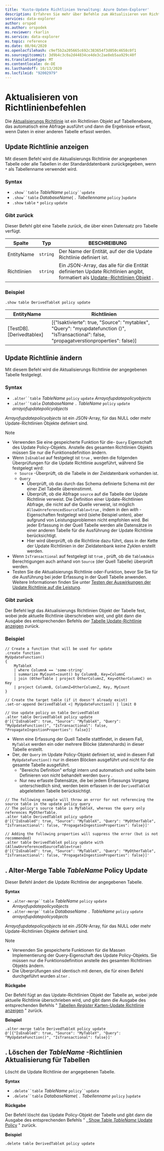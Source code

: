 ```yaml
---
title: 'Kusto-Update Richtlinien Verwaltung: Azure Daten-Explorer'
description: Erfahren Sie mehr über Befehle zum Aktualisieren von Richtlinien in Azure Daten-Explorer. Weitere Informationen finden Sie unter Vorgehensweise beim Anzeigen, festlegen, ändern und Löschen von Tabellen Update Richtlinien.
services: data-explorer
author: orspod
ms.author: orspodek
ms.reviewer: rkarlin
ms.service: data-explorer
ms.topic: reference
ms.date: 08/04/2020
ms.openlocfilehash: c9ef5b2a205665c692c383654f3d050c4658c0f1
ms.sourcegitcommit: 3d9b4c3c0a2d44834ce4de3c2ae8eb5aa929c40f
ms.translationtype: MT
ms.contentlocale: de-DE
ms.lasthandoff: 10/13/2020
ms.locfileid: "92002979"
---
```

# <a name="update-policy-commands"></a>Aktualisieren von Richtlinienbefehlen

Die [Aktualisierungs Richtlinie](updatepolicy.md) ist ein Richtlinien Objekt auf Tabellenebene, das automatisch eine Abfrage ausführt und dann die Ergebnisse erfasst, wenn Daten in einer anderen Tabelle erfasst werden.

## <a name="show-update-policy"></a>Update Richtlinie anzeigen

Mit diesem Befehl wird die Aktualisierungs Richtlinie der angegebenen Tabelle oder alle Tabellen in der Standarddatenbank zurückgegeben, wenn `*` als Tabellenname verwendet wird.

### <a name="syntax"></a>Syntax

* `.show``table` *TableName* `policy``update`
* `.show``table` *DatabaseName*( `.` *Tabellenname* `policy` )`update`
* `.show` `table` `*` `policy` `update`

### <a name="returns"></a>Gibt zurück

Dieser Befehl gibt eine Tabelle zurück, die über einen Datensatz pro Tabelle verfügt.

|Spalte    |Typ    |BESCHREIBUNG                                                                                                                                                           |
|----------|--------|----------------------------------------------------------------------------------------------------------------------------------------------------------------------|
|EntityName|`string`|Der Name der Entität, auf der die Update Richtlinie definiert ist.                                                                                                                |
|Richtlinien  |`string`|Ein JSON-Array, das alle für die Entität definierten Update Richtlinien angibt, formatiert als [Update-Richtlinien Objekt](updatepolicy.md#the-update-policy-object) .|

### <a name="example"></a>Beispiel

```kusto
.show table DerivedTableX policy update 
```

|EntityName        |Richtlinien                                                                                                                                    |
|------------------|--------------------------------------------------------------------------------------------------------------------------------------------|
|[TestDB]. [Derivedtablex]|[{"Isaktivierte": true, "Source": "mytablex", "Query": "myupdatefunction ()", "IsTransactional": false, "propagatverstionproperties": false}]|

## <a name="alter-update-policy"></a>Update Richtlinie ändern

Mit diesem Befehl wird die Aktualisierungs Richtlinie der angegebenen Tabelle festgelegt.

### <a name="syntax"></a>Syntax

* `.alter``table` *TableName* `policy` `update` *Arrayofupdatepolicyobjects*
* `.alter``table` *DatabaseName* `.` *TableName* `policy` `update` *arrayofupdatepolicyobjects*

*Arrayofupdatepolicyobjects* ist ein JSON-Array, für das NULL oder mehr Update-Richtlinien Objekte definiert sind.

> [!NOTE]
> * Verwenden Sie eine gespeicherte Funktion für die- `Query` Eigenschaft des Update Policy-Objekts.
   Anstelle des gesamten Richtlinien Objekts müssen Sie nur die Funktionsdefinition ändern.
> * Wenn `IsEnabled` auf festgelegt ist `true` , werden die folgenden Überprüfungen für die Update Richtlinie ausgeführt, während Sie festgelegt wird:
>    * `Source` -Überprüft, ob die Tabelle in der Zieldatenbank vorhanden ist.
>    * `Query` 
>        * Überprüft, ob das durch das Schema definierte Schema mit der einer Ziel Tabelle übereinstimmt.
>        * Überprüft, ob die Abfrage `source` auf die Tabelle der Update Richtlinie verweist. 
        Die Definition einer Update-Richtlinien Abfrage, die nicht auf die Quelle verweist, ist möglich `AllowUnreferencedSourceTable=true` , indem in den *with* -Eigenschaften festgelegt wird (siehe Beispiel unten), aber aufgrund von Leistungsproblemen nicht empfohlen wird. Bei jeder Erfassung in der Quell Tabelle werden alle Datensätze in einer anderen Tabelle für die Ausführung der Update Richtlinie berücksichtigt.
 >       * Hier wird überprüft, ob die Richtlinie dazu führt, dass in der Kette der Update Richtlinien in der Zieldatenbank keine Zyklen erstellt werden.
 > * Wenn `IsTransactional` auf festgelegt ist `true` , prüft, ob die `TableAdmin` Berechtigungen auch anhand von `Source` (der Quell Tabelle) überprüft werden.
 > * Testen Sie die Aktualisierungs Richtlinie oder-Funktion, bevor Sie Sie für die Ausführung bei jeder Erfassung in der Quell Tabelle anwenden. Weitere Informationen finden Sie unter [Testen der Auswirkungen der Update Richtlinie auf die Leistung](updatepolicy.md#performance-impact).

### <a name="returns"></a>Gibt zurück

Der Befehl legt das Aktualisierungs Richtlinien Objekt der Tabelle fest, wobei jede aktuelle Richtlinie überschrieben wird, und gibt dann die Ausgabe des entsprechenden Befehls der [Tabelle Update-Richtlinie anzeigen](#show-update-policy) zurück.

### <a name="example"></a>Beispiel

```kusto
// Create a function that will be used for update
.create function 
MyUpdateFunction()
{
    MyTableX
    | where ColumnA == 'some-string'
    | summarize MyCount=count() by ColumnB, Key=ColumnC
    | join (OtherTable | project OtherColumnZ, Key=OtherColumnC) on Key
    | project ColumnB, ColumnZ=OtherColumnZ, Key, MyCount
}

// Create the target table (if it doesn't already exist)
.set-or-append DerivedTableX <| MyUpdateFunction() | limit 0

// Use update policy on table DerivedTableX
.alter table DerivedTableX policy update
@'[{"IsEnabled": true, "Source": "MyTableX", "Query": "MyUpdateFunction()", "IsTransactional": false, "PropagateIngestionProperties": false}]'
```

* Wenn eine Erfassung der Quell Tabelle stattfindet, in diesem Fall, `MyTableX` werden ein oder mehrere Blöcke (datenshards) in dieser Tabelle erstellt.
* Der, der `Query` im Update Policy-Objekt definiert ist, wird in diesem Fall `MyUpdateFunction()` nur in diesen Blöcken ausgeführt und nicht für die gesamte Tabelle ausgeführt.
  * "Bereichs Definition" erfolgt intern und automatisch und sollte beim Definieren von nicht behandelt werden `Query` .
  * Nur neu erfasste Datensätze, die bei jedem Erfassungs Vorgang unterschiedlich sind, werden beim erfassen in der `DerivedTableX` abgeleiteten Tabelle berücksichtigt.

```kusto
// The following example will throw an error for not referencing the source table in the update policy query
// The policy's source table is MyTableX, whereas the query only references MyOtherTable. 
.alter table DerivedTableX policy update
@'[{"IsEnabled": true, "Source": "MyTableX", "Query": "MyOtherTable", "IsTransactional": false, "PropagateIngestionProperties": false}]'

// Adding the following properties will suppress the error (but is not recommended)
.alter table DerivedTableX policy update with (AllowUnreferencedSourceTable=true)
@'[{"IsEnabled": true, "Source": "MyTableX", "Query": "MyOtherTable", "IsTransactional": false, "PropagateIngestionProperties": false}]'

```

## <a name="alter-merge-table-tablename-policy-update"></a>. Alter-Merge Table *TableName* Policy Update

Dieser Befehl ändert die Update Richtlinie der angegebenen Tabelle.

**Syntax**

* `.alter-merge``table` *TableName* `policy` `update` *Arrayofupdatepolicyobjects*
* `.alter-merge``table` *DatabaseName* `.` *TableName* `policy` `update` *arrayofupdatepolicyobjects*

*Arrayofupdatepolicyobjects* ist ein JSON-Array, für das NULL oder mehr Update-Richtlinien Objekte definiert sind.

> [!NOTE]
> * Verwenden Sie gespeicherte Funktionen für die Massen Implementierung der Query-Eigenschaft des Update Policy-Objekts. 
     Sie müssen nur die Funktionsdefinition anstelle des gesamten Richtlinien Objekts ändern.
> * Die Überprüfungen sind identisch mit denen, die für einen Befehl durchgeführt wurden `alter` .

**Rückgabe**

Der Befehl fügt an das Update-Richtlinien Objekt der Tabelle an, wobei jede aktuelle Richtlinie überschrieben wird, und gibt dann die Ausgabe des entsprechenden Befehls " [Tabellen *Register* Karten-Update Richtlinie anzeigen](#show-update-policy) " zurück.

**Beispiel**

```kusto
.alter-merge table DerivedTableX policy update 
@'[{"IsEnabled": true, "Source": "MyTableY", "Query": "MyUpdateFunction()", "IsTransactional": false}]'  
``` 

## <a name="delete-table-tablename-policy-update"></a>. Löschen der *TableName* -Richtlinien Aktualisierung für Tabellen

Löscht die Update Richtlinie der angegebenen Tabelle.

**Syntax**

* `.delete``table` *TableName* `policy``update`
* `.delete``table` *DatabaseName*( `.` *Tabellenname* `policy` )`update`

**Rückgabe**

Der Befehl löscht das Update Policy-Objekt der Tabelle und gibt dann die Ausgabe des entsprechenden Befehls " [. Show Table *TableName* Update Policy](#show-update-policy) " zurück.

**Beispiel**

```kusto
.delete table DerivedTableX policy update 
```
